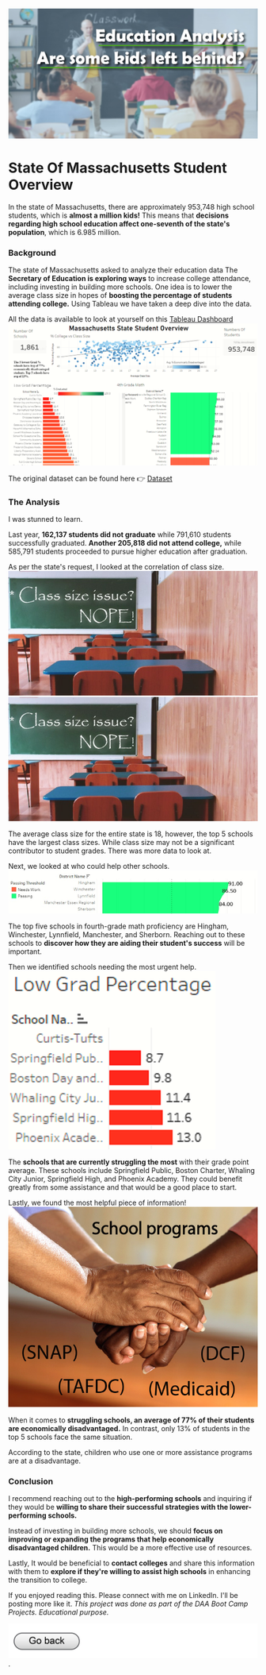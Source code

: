 #### <img src="Education_Visuals/Education project.jpg?raw=true"/>

# State Of Massachusetts Student Overview

In the state of Massachusetts, there are approximately 953,748 high school students, which is **almost a million kids!** This means that **decisions regarding high school education affect one-seventh of the state's population**, which is 6.985 million. 
 
### Background

The state of Massachusetts asked to analyze their education data 
The **Secretary of Education is exploring ways** to increase college attendance, including investing in building more schools. One idea is to lower the average class size in hopes of **boosting the percentage of students attending college.** Using Tableau we have taken a deep dive into the data.

All the data is available to look at yourself on this [Tableau Dashboard](https://public.tableau.com/app/profile/trevor.maxwell4413/viz/TheEducationProject-MassachusettsSchoolProject/Dashboard1?publish=yes)
<img src="Education_Visuals/Student overview.png?raw=true"/>

The original dataset can be found here 👉 [Dataset](https://github.com/Trevor2Maxwell/PortfolioProjects/blob/main/MA_Schools.xlsx)

### The Analysis

I was stunned to learn. 

Last year, **162,137 students did not graduate** while 791,610 students successfully graduated. 
**Another 205,818 did not attend college,** while 585,791 students proceeded to pursue 
higher education after graduation. 

As per the state's request, I looked at the correlation of class size. 
<img src="Education_Visuals/Class size.jpg?raw=true"/>
<img src="Education_Visuals/Class size.jpg?raw=true"/>

The average class size for the entire state is 18, however, the top 5 schools have the largest class sizes. While class size may not be a significant contributor to student grades. There was more data to look at. 

Next, we looked at who could help other schools.
<img src="Education_Visuals/Math top 5.jpg?raw=true"/>

The top five schools in fourth-grade math proficiency are Hingham, Winchester, Lynnfield, Manchester, and Sherborn. Reaching out to these schools to **discover how they are aiding their student's success** will be important.

Then we identified schools needing the most urgent help.
<img src="Education_Visuals/Grad%.png?raw=true"/>

The **schools that are currently struggling the most** with their grade point average. These schools include Springfield Public, Boston Charter, Whaling City Junior, Springfield High, and Phoenix Academy. They could benefit greatly from some assistance and that would be a good place to start. 

Lastly, we found the most helpful piece of information!
<img src="Education_Visuals/School programs.jpg?raw=true"/>

When it comes to **struggling schools, an average of 77% of their students are economically disadvantaged.** In contrast, only 13% of students in the top 5 schools face the same situation. 

According to the state, children who use one or more assistance programs are at a disadvantage. 

### Conclusion 

I recommend reaching out to the **high-performing schools** and inquiring if they would be **willing to share their successful strategies with the lower-performing schools.** 

Instead of investing in building more schools, we should **focus on improving or expanding the programs that help economically disadvantaged children.** This would be a more effective use of resources.

Lastly, It would be beneficial to **contact colleges** and share this information with them to **explore if they're willing to assist high schools** in enhancing the transition to college.  


  
If you enjoyed reading this. Please connect with me on LinkedIn. I'll be posting more like it.
*This project was done as part of the DAA Boot Camp Projects. Educational purpose.*


[<img src="images/Button.jpg?raw=true"/>](/index.md).
